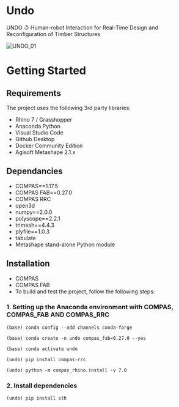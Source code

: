 # Undo
UNDO ↺ Human-robot Interaction for Real-Time Design and Reconfiguration of Timber Structures

![UNDO_01](https://github.com/user-attachments/assets/f4e4f6f2-ed98-4e5e-bf9c-48d187bd0b3b)

# Getting Started
## Requirements
The project uses the following 3rd party libraries:
- Rhino 7 / Grasshopper
- Anaconda Python
- Visual Studio Code
- Github Desktop
- Docker Community Edition
- Agisoft Metashape 2.1.x

## Dependancies
- COMPAS==1.17.5
- COMPAS FAB==0.27.0
- COMPAS RRC
- open3d
- numpy==2.0.0
- polyscope==2.2.1
- trimesh==4.4.3
- plyfile==1.0.3
- tabulate
- Metashape stand-alone Python module

## Installation
- COMPAS
- COMPAS FAB
- To build and test the project, follow the following steps:

### 1. Setting up the Anaconda environment with COMPAS, COMPAS_FAB AND COMPAS_RRC
```terminal
(base) conda config --add channels conda-forge
```
```terminal
(base) conda create -n undo compas_fab=0.27.0 --yes
```
```terminal
(base) conda activate undo
```
```terminal
(undo) pip install compas-rrc
```
```terminal
(undo) python -m compas_rhino.install -v 7.0
```
### 2. Install dependencies
```terminal
(undo) pip install sth
```

